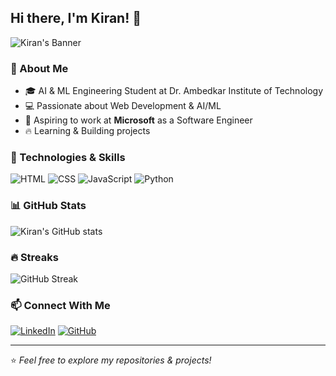 ## Hi there, I'm Kiran! 👋

![Kiran's Banner](https://capsule-render.vercel.app/api?type=waving&color=gradient&height=200&section=header&text=Kiran%20M&fontSize=40&fontColor=fff)

### 🚀 About Me
- 🎓 AI & ML Engineering Student at Dr. Ambedkar Institute of Technology
- 💻 Passionate about Web Development & AI/ML
- 🚀 Aspiring to work at **Microsoft** as a Software Engineer
- 🔥 Learning & Building projects

### 🌈 Technologies & Skills
![HTML](https://img.shields.io/badge/HTML5-E34F26?style=for-the-badge&logo=html5&logoColor=white)
![CSS](https://img.shields.io/badge/CSS3-1572B6?style=for-the-badge&logo=css3&logoColor=white)
![JavaScript](https://img.shields.io/badge/JavaScript-F7DF1E?style=for-the-badge&logo=javascript&logoColor=black)
![Python](https://img.shields.io/badge/Python-3776AB?style=for-the-badge&logo=python&logoColor=white)

### 📊 GitHub Stats
![Kiran's GitHub stats](https://github-readme-stats.vercel.app/api?username=kiran05-stack&show_icons=true&theme=radical)

### 🔥 Streaks
![GitHub Streak](https://github-readme-streak-stats.herokuapp.com/?user=kiran05-stack&theme=radical)


### 📫 Connect With Me
[![LinkedIn](https://img.shields.io/badge/LinkedIn-0A66C2?style=for-the-badge&logo=linkedin&logoColor=white)](https://www.linkedin.com/in/kiran05-stack)
[![GitHub](https://img.shields.io/badge/GitHub-181717?style=for-the-badge&logo=github&logoColor=white)](https://github.com/kiran05-stack)

---
⭐️ *Feel free to explore my repositories & projects!*
